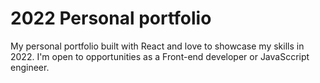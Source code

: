 # 2022 Personal portfolio

My personal portfolio built with React and love to showcase my skills in 2022. I'm open to opportunities as a Front-end developer or JavaSccript engineer.
